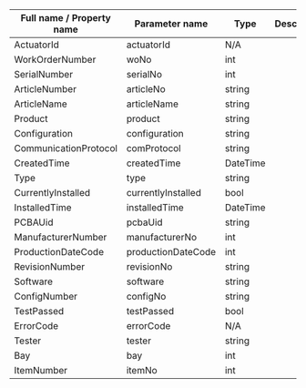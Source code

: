 
| Full name / Property name | Parameter name     | Type     | Description |
|---------------------------|--------------------|----------|-------------|
| ActuatorId                | actuatorId         | N/A      |             |
| WorkOrderNumber           | woNo               | int      |             |
| SerialNumber              | serialNo           | int      |             |
| ArticleNumber             | articleNo          | string   |             |
| ArticleName               | articleName        | string   |             |
| Product                   | product            | string   |             |
| Configuration             | configuration      | string   |             |
| CommunicationProtocol     | comProtocol        | string   |             |
| CreatedTime               | createdTime        | DateTime |             |
| Type                      | type               | string   |             |
| CurrentlyInstalled        | currentlyInstalled | bool     |             |
| InstalledTime             | installedTime      | DateTime |             |
| PCBAUid                   | pcbaUid            | string   |             |
| ManufacturerNumber        | manufacturerNo     | int      |             |
| ProductionDateCode        | productionDateCode | int      |             |
| RevisionNumber            | revisionNo         | string   |             |
| Software                  | software           | string   |             |
| ConfigNumber              | configNo           | string   |             |
| TestPassed                | testPassed         | bool     |             |
| ErrorCode                 | errorCode          | N/A      |             |
| Tester                    | tester             | string   |             |
| Bay                       | bay                | int      |             |
| ItemNumber                | itemNo             | int      |             |

